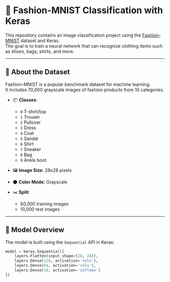 # 🧠 Fashion-MNIST Classification with Keras

This repository contains an image classification project using the [Fashion-MNIST](https://github.com/zalandoresearch/fashion-mnist) dataset and Keras.  
The goal is to train a neural network that can recognize clothing items such as shoes, bags, shirts, and more.

---

## 👕 About the Dataset

Fashion-MNIST is a popular benchmark dataset for machine learning.  
It includes 70,000 grayscale images of fashion products from 10 categories.

- 📦 **Classes**:
  - `0` T-shirt/top  
  - `1` Trouser  
  - `2` Pullover  
  - `3` Dress  
  - `4` Coat  
  - `5` Sandal  
  - `6` Shirt  
  - `7` Sneaker  
  - `8` Bag  
  - `9` Ankle boot  

- 🖼️ **Image Size**: 28x28 pixels  
- 🌑 **Color Mode**: Grayscale  
- ✂️ **Split**:  
  - 60,000 training images  
  - 10,000 test images  

---

## 🧠 Model Overview

The model is built using the `Sequential` API in Keras:

```python
model = keras.Sequential([
    layers.Flatten(input_shape=(28, 28)),
    layers.Dense(128, activation='relu'),
    layers.Dense(64, activation='relu'),
    layers.Dense(10, activation='softmax')
])
